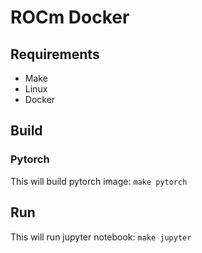 
# ROCm Docker

## Requirements

- Make
- Linux
- Docker

## Build

### Pytorch

This will build pytorch image: `make pytorch`

## Run

This will run jupyter notebook: `make jupyter`

